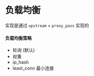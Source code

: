 # 负载均衡

实现是通过 `upstream` +  `proxy_pass` 实现的

#### 负载均衡策略

* 轮询 \(默认\)
* 权重
* ip\_hash
* least\_conn 最小连接




